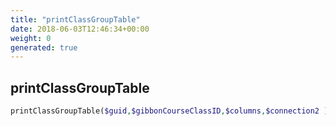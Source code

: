 ```yaml
---
title: "printClassGroupTable"
date: 2018-06-03T12:46:34+00:00
weight: 0
generated: true
---
```


## printClassGroupTable



```php
printClassGroupTable($guid,$gibbonCourseClassID,$columns,$connection2 )
```





